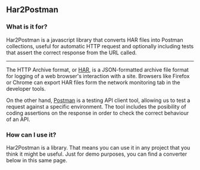 ## Har2Postman
### What is it for?
Har2Postman is a javascript library that converts HAR files into Postman collections, useful for automatic HTTP request and optionally including tests that assert the correct response from the URL called.

----

The HTTP Archive format, or [HAR](https://en.wikipedia.org/wiki/HAR_(file_format)), is a JSON-formatted archive file format for logging of a web browser's interaction with a site. Browsers like Firefox or Chrome can export HAR files form the network monitoring tab in the developer tools.

On the other hand, [Postman](https://www.postman.com/) is a testing API client tool, allowing us to test a request against a specific environment. The tool includes the posibility of coding assertions on the response in order to check the correct behaviour of an API.

### How can I use it?
Har2Postman is a library. That means you can use it in any project that you think it might be useful. Just for demo purposes, you can find a converter below in this same page.
